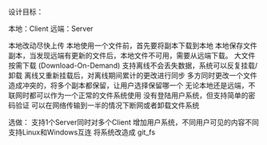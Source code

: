 设计目标：

本地：Client
远端：Server

本地改动尽快上传
本地使用一个文件前，首先要将副本下载到本地
本地保存文件副本，当发现远端有更新的文件后，本地文件不可用，需要从远端下载。
大文件按需下载 (Download-On-Demand)
支持离线不会丢失数据，系统可以反复挂载/卸载
离线又重新挂载后，对离线期间累计的更改进行同步
多方同时更改一个文件造成冲突的，将多个副本都保留，让用户选择保留哪一个
无论本地还是远端，不联网时都可以作为一个正常的文件系统使用
没有登陆用户系统，但支持简单的密码验证
可以在网络传输到一半的情况下断网或者卸载文件系统

选做：
支持1个Server同时对多个Client
增加用户系统，不同用户可见的内容不同
支持Linux和Windows互连
将系统改造成 git_fs
